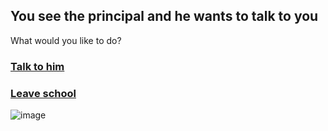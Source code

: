 ## You see the principal and he wants to talk to you
What would you like to do?
### [Talk to him](../principal/principal.md)
### [Leave school](../ending4/ending4.md)

![image](https://github.com/billyl1116/cyoa/assets/146866846/dcd7ef6a-6e1d-4a7e-aaa8-bffcbb4496ae)


